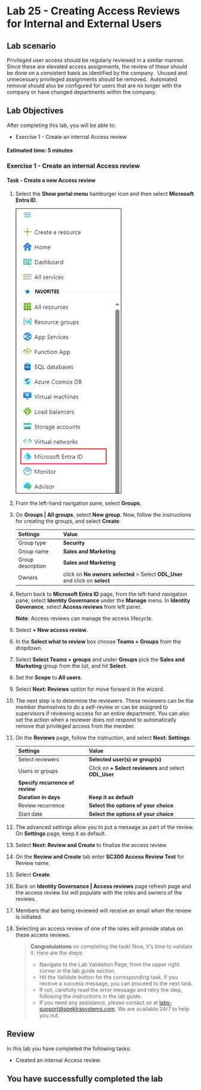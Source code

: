 # Lab 25 - Creating Access Reviews for Internal and External Users  

## Lab scenario

Privileged user access should be regularly reviewed in a similar manner.  Since these are elevated access assignments, the review of these should be done on a consistent basis as identified by the company.  Unused and unnecessary privileged assignments should be removed.  Automated removal should also be configured for users that are no longer with the company or have changed departments within the company.

## Lab Objectives

After completing this lab, you will be able to:
+ Exercise 1 - Create an internal Access review

#### Estimated time: 5 minutes

### Exercise 1 - Create an internal Access review

#### Task - Create a new Access review

1. Select the **Show portal menu** hamburger icon and then select **Microsoft Entra ID**.

    ![Azure portal menu with Azure Active Directory selected](./media/msentrid.png)

1. From the left-hand navigation pane, select **Groups**.

1. On **Groups | All groups**, select **New group**. Now, follow the instructions for creating the groups, and select **Create**:

    |Settings|Value|
    |--------|-----|
    |Group type| **Security**|
    |Group name| **Sales and Marketing**|
    |Group description| **Sales and Marketing**|
    |Owners| click on **No owners selected** > Select **ODL_User <inject key="DeploymentID" enableCopy="false"/>** and click on **select**|

1. Return back to **Microsoft Entra ID** page, from the left-hand navigation pane, select **Identity Governance** under the **Manage** menu.  In **Identity Goverance**, select **Access reviews** from left panel.

   **Note**: Access reviews can manage the access lifecycle.

1. Select **+ New access review**.

1. In the **Select what to review** box choose **Teams + Groups** from the dropdown.

1. Select **Select Teams + groups** and under **Groups** pick the **Sales and Marketing** group from the list, and hit **Select**.

1. Set the **Scope** to **All users**.

1. Select **Next: Reviews** option for move forward in the wizard.

1. The next step is to determine the reviewers. These reviewers can be the member themselves to do a self-review or can be assigned to supervisors if reviewing access for an entire department. You can also set the action when a reviewer does not respond to automatically remove that privileged access from the member.

1. On the **Reviews** page, follow the instruction, and select **Next: Settings**:

    |Settings|Value|
    |--------|-----|
    |Select reviewers| **Selected user(s) or group(s)**|
    |Users or groups| Click on **+ Select reviewers** and select **ODL_User <inject key="DeploymentID" enableCopy="false"/>**|
    |**Specify recurrence of review**| 
    |**Duration in days**| **Keep it as default**|
    |Review recurrence| **Select the options of your choice**|
    |Start date| **Select the options of your choice**|
    
1. The advanced settings allow you to put a message as part of the review. On **Settings** page, keep it as default.

1. Select **Next: Review and Create** to finalize the access review.

1. On the **Review and Create** tab enter **SC300 Access Review Test** for Review name.

1. Select **Create**.

1. Back on **Identity Governance | Access reviews** page refresh page and the access review list will populate with the roles and owners of the reviews.

1. Members that are being reviewed will receive an email when the review is initiated.

1. Selecting an access review of one of the roles will provide status on these access reviews.

    > **Congratulations** on completing the task! Now, it's time to validate it. Here are the steps:
   > - Navigate to the Lab Validation Page, from the upper right corner in the lab guide section.
   > - Hit the Validate button for the corresponding task. If you receive a success message, you can proceed to the next task. 
   > - If not, carefully read the error message and retry the step, following the instructions in the lab guide.
   > - If you need any assistance, please contact us at labs-support@spektrasystems.com. We are available 24/7 to help you out.

## Review

In this lab you have completed the following tasks:
- Created an internal Access review.

## You have successfully completed the lab
